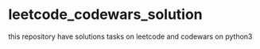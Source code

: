 # leetcode_codewars_solution
this repository have solutions tasks on leetcode and codewars on python3
